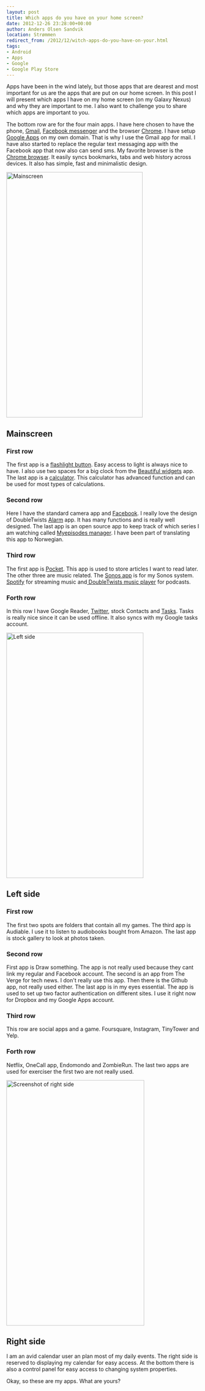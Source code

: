 ```yaml
---
layout: post
title: Which apps do you have on your home screen?
date: 2012-12-26 23:28:00+00:00
author: Anders Olsen Sandvik
location: Strømmen
redirect_from: /2012/12/witch-apps-do-you-have-on-your.html
tags:
- Android
- Apps
- Google
- Google Play Store
---
```

Apps have been in the wind lately, but those apps that are dearest and most important for us are the apps that are put on our home screen. In this post I will present which apps I have on my home screen (on my Galaxy Nexus) and why they are important to me. I also want to challenge you to share which apps are important to you.

The bottom row are for the four main apps. I have here chosen to have the phone, <a href="https://play.google.com/store/apps/details?id=com.google.android.gm" target="_blank">Gmail</a>, <a href="https://play.google.com/store/apps/details?id=com.facebook.orca" target="_blank">Facebook messenger</a> and the browser <a href="https://play.google.com/store/apps/details?id=com.android.chrome" target="_blank">Chrome</a>. I have setup <a href="http://www.google.com/a" target="_blank">Google Apps</a> on my own domain. That is why I use the Gmail app for mail. I have also started to replace the regular text messaging app with the Facebook app that now also can send sms. My favorite browser is the <a href="https://play.google.com/store/apps/details?id=com.android.chrome" target="_blank">Chrome browser</a>. It easily syncs bookmarks, tabs and web history across devices. It also has simple, fast and minimalistic design.

<img height="640" src="http://3.bp.blogspot.com/-VoHmBhVVDgo/UNtKyDsrFSI/AAAAAAAAQt4/etH-nASfSxE/s640/Screenshot_2012-12-26-19-28-41.png" alt="Mainscreen" width="356" />

## Mainscreen

### First row

The first app is a <a href="https://play.google.com/store/apps/details?id=com.devuni.flashlight" target="_blank">flashlight button</a>. Easy access to light is always nice to have. I also use two spaces for a big clock from the <a href="https://play.google.com/store/apps/details?id=com.levelup.beautifulwidgets" target="_blank">Beautiful widgets</a> app. The last app is a <a href="https://play.google.com/store/apps/details?id=uk.co.nickfines.RealCalc" target="_blank">calculator</a>. This calculator has advanced function and can be used for most types of calculations.

### Second row

Here I have the standard camera app and <a href="https://play.google.com/store/apps/details?id=com.facebook.katana" target="_blank">Facebook</a>. I really love the design of DoubleTwists <a href="https://play.google.com/store/apps/details?id=com.doubleTwist.alarmClock" target="_blank">Alarm</a> app. It has many functions and is really well designed. The last app is an open source app to keep track of which series I am watching called <a href="https://play.google.com/store/apps/details?id=eu.vranckaert.episodeWatcher" target="_blank">Myepisodes manager</a>. I have been part of translating this app to Norwegian.

### Third row

The first app is <a href="https://play.google.com/store/apps/details?id=com.ideashower.readitlater.pro" target="_blank">Pocket</a>. This app is used to store articles I want to read later. The other three are music related. The <a href="https://play.google.com/store/apps/details?id=com.sonos.acr" target="_blank">Sonos app</a> is for my Sonos system. <a href="https://play.google.com/store/apps/details?id=com.spotify.music" target="_blank">Spotify</a> for streaming music and<a href="https://play.google.com/store/apps/details?id=com.doubleTwist.androidPlayer" target="_blank"> DoubleTwists music player</a> for podcasts.

### Forth row

In this row I have Google Reader, <a href="https://play.google.com/store/apps/details?id=com.twitter.android" target="_blank">Twitter</a>, stock Contacts and <a href="https://play.google.com/store/apps/details?id=ch.teamtasks.tasks.paid" target="_blank">Tasks</a>. Tasks is really nice since it can be used offline. It also syncs with my Google tasks account.

<img height="640" src="http://2.bp.blogspot.com/-yS-j1pUTea0/UNtKw_IWr1I/AAAAAAAAQt0/mEZTaAUI1h4/s640/Screenshot_2012-12-26-19-28-33.png" alt="Left side" width="358" />

## Left side

### First row

The first two spots are folders that contain all my games. The third app is Audiable. I use it to listen to audiobooks bought from Amazon. The last app is stock gallery to look at photos taken.

### Second row

First app is Draw something. The app is not really used because they cant link my regular and Facebook account. The second is an app from The Verge for tech news. I don't really use this app. Then there is the Github app, not really used either. The last app is in my eyes essential. The app is used to set up two factor authentication on different sites. I use it right now for Dropbox and my Google Apps account.

### Third row

This row are social apps and a game. Foursquare, Instagram, TinyTower and Yelp.

### Forth row

Netflix, OneCall app, Endomondo and ZombieRun. The last two apps are used for exerciser the first two are not really used.

<img height="640" src="http://3.bp.blogspot.com/-_PuShVCoVpE/UNtKzPKoeUI/AAAAAAAAQuE/Uo7cGANtZI4/s640/Screenshot_2012-12-26-19-28-48.png" alt="Screenshot of right side" width="360" />

## Right side

I am an avid calendar user an plan most of my daily events. The right side is reserved to displaying my calendar for easy access. At the bottom there is also a control panel for easy access to changing system properties.

Okay, so these are my apps. What are yours?
